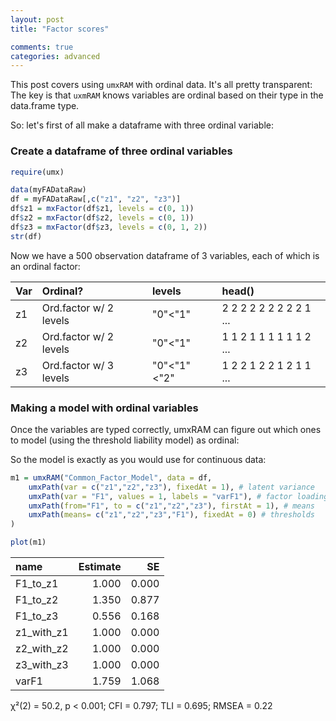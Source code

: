 ```yaml
---
layout: post
title: "Factor scores"

comments: true
categories: advanced
---
```


This post covers using `umxRAM` with ordinal data. It's all pretty transparent: The key is that `uxmRAM` knows variables are ordinal based on their type in the data.frame type.

So: let's first of all make a dataframe with three ordinal variable:

	
### Create a dataframe of three ordinal variables

```r
require(umx)

data(myFADataRaw)
df = myFADataRaw[,c("z1", "z2", "z3")]
df$z1 = mxFactor(df$z1, levels = c(0, 1))
df$z2 = mxFactor(df$z2, levels = c(0, 1))
df$z3 = mxFactor(df$z3, levels = c(0, 1, 2))    
str(df)
```

Now we have a 500 observation dataframe of 3 variables, each of which is an ordinal factor:

| Var | Ordinal?              | levels      | head()                  |
|:---|:-----------------------|:------------|:------------------------|
| z1 | Ord.factor w/ 2 levels | "0"<"1"     | 2 2 2 2 2 2 2 2 2 1 ... |
| z2 | Ord.factor w/ 2 levels | "0"<"1"     | 1 1 2 1 1 1 1 1 1 2 ... |
| z3 | Ord.factor w/ 3 levels | "0"<"1"<"2" | 1 2 2 1 2 2 1 2 1 1 ... |

### Making a model with ordinal variables

Once the variables are typed correctly, umxRAM can figure out which ones to model (using the threshold liability model) as ordinal:

So the model is exactly as you would use for continuous data:

```r
m1 = umxRAM("Common_Factor_Model", data = df,
	umxPath(var = c("z1","z2","z3"), fixedAt = 1), # latent variance
	umxPath(var = "F1", values = 1, labels = "varF1"), # factor loadings
	umxPath(from="F1", to = c("z1","z2","z3"), firstAt = 1), # means
	umxPath(means= c("z1","z2","z3","F1"), fixedAt = 0) # thresholds
)

plot(m1)
```

|name       | Estimate|    SE|
|:----------|--------:|-----:|
|F1_to_z1   |    1.000| 0.000|
|F1_to_z2   |    1.350| 0.877|
|F1_to_z3   |    0.556| 0.168|
|z1_with_z1 |    1.000| 0.000|
|z2_with_z2 |    1.000| 0.000|
|z3_with_z3 |    1.000| 0.000|
|varF1      |    1.759| 1.068|

χ²(2) = 50.2, p < 0.001; CFI = 0.797; TLI = 0.695; RMSEA = 0.22
